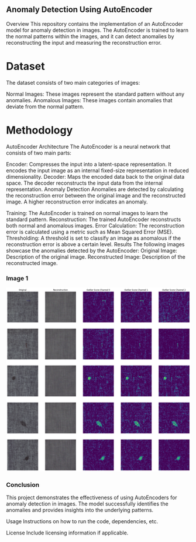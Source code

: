 ## Anomaly Detection Using AutoEncoder ##
Overview
This repository contains the implementation of an AutoEncoder model for anomaly detection in images. The AutoEncoder is trained to learn the normal patterns within the images, and it can detect anomalies by reconstructing the input and measuring the reconstruction error.

# Dataset
The dataset consists of two main categories of images:

Normal Images: These images represent the standard pattern without any anomalies.
Anomalous Images: These images contain anomalies that deviate from the normal pattern.
# Methodology
AutoEncoder Architecture
The AutoEncoder is a neural network that consists of two main parts:

Encoder: Compresses the input into a latent-space representation. It encodes the input image as an internal fixed-size representation in reduced dimensionality.
Decoder: Maps the encoded data back to the original data space. The decoder reconstructs the input data from the internal representation.
Anomaly Detection
Anomalies are detected by calculating the reconstruction error between the original image and the reconstructed image. A higher reconstruction error indicates an anomaly.

Training: The AutoEncoder is trained on normal images to learn the standard pattern.
Reconstruction: The trained AutoEncoder reconstructs both normal and anomalous images.
Error Calculation: The reconstruction error is calculated using a metric such as Mean Squared Error (MSE).
Thresholding: A threshold is set to classify an image as anomalous if the reconstruction error is above a certain level.
Results
The following images showcase the anomalies detected by the AutoEncoder:
Original Image: Description of the original image.
Reconstructed Image: Description of the reconstructed image.

### Image 1

![Image 1 Description](anom.png)


### Conclusion ###
This project demonstrates the effectiveness of using AutoEncoders for anomaly detection in images. The model successfully identifies the anomalies and provides insights into the underlying patterns.

Usage
Instructions on how to run the code, dependencies, etc.

License
Include licensing information if applicable.
